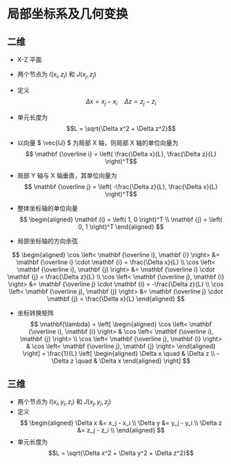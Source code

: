 # 局部坐标系及几何变换

## 二维

* X-Z 平面
* 两个节点为 $I(x_i, z_i)$ 和 $J(x_j, z_j)$
* 定义
$$ \Delta x = x_j - x_i \quad \Delta z = z_j - z_i $$
* 单元长度为\
$$L = \sqrt{\Delta x^2 + \Delta z^2}$$
* 以向量 $ \vec{IJ} $ 为局部 X 轴，则局部 X 轴的单位向量为
$$ \mathbf {\overline i} = \left( \frac{\Delta x}{L}, \frac{\Delta z}{L} \right)^T$$
* 局部 Y 轴与 X 轴垂直，其单位向量为
$$ \mathbf {\overline j} = \left( -\frac{\Delta z}{L}, \frac{\Delta x}{L} \right)^T$$

* 整体坐标轴的单位向量
$$ 
\begin{aligned}
\mathbf {i} = \left( 1, 0 \right)^T \\
\mathbf {j} = \left( 0, 1 \right)^T 
\end{aligned}
$$

* 局部坐标轴的方向余弦

$$ 
\begin{aligned}
\cos \left< \mathbf {\overline i}, \mathbf {i} \right> &= \mathbf {\overline i} \cdot \mathbf {i} = \frac{\Delta x}{L} \\
\cos \left< \mathbf {\overline i}, \mathbf {j} \right> &= \mathbf {\overline i} \cdot \mathbf {j} = \frac{\Delta z}{L} \\
\cos \left< \mathbf {\overline j}, \mathbf {i} \right> &= \mathbf {\overline j} \cdot \mathbf {i} = -\frac{\Delta z}{L} \\
\cos \left< \mathbf {\overline j}, \mathbf {j} \right> &= \mathbf {\overline j} \cdot \mathbf {j} = \frac{\Delta x}{L}
\end{aligned}
$$

* 坐标转换矩阵
$$ \mathbf{\lambda} = \left[ \begin{aligned}
\cos \left< \mathbf {\overline i}, \mathbf {i} \right> & \cos \left< \mathbf {\overline i}, \mathbf {j} \right> \\
\cos \left< \mathbf {\overline j}, \mathbf {i} \right> & \cos \left< \mathbf {\overline j}, \mathbf {j} \right>
\end{aligned} \right]
= \frac{1}{L} \left[ \begin{aligned}
\Delta x \quad & \Delta z \\
-\Delta z \quad & \Delta x
\end{aligned} \right]
$$

## 三维

* 两个节点为 $I(x_i, y_i, z_i)$ 和 $J(x_j, y_j, z_j)$
* 定义
$$ \begin{aligned}
\Delta x &= x_j - x_i \\
\Delta y &= y_j - y_i \\
\Delta z &= z_j - z_i \\
\end{aligned} 
 $$
* 单元长度为\
$$L = \sqrt{\Delta x^2 + \Delta y^2 + \Delta z^2}$$